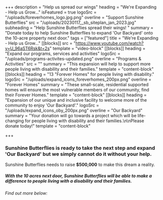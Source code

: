 +++
description = "Help us spread our wings"
heading = "We're Expanding - Help us Grow..."
isFeatured = true
logoSrc = "/uploads/foreverhomes_logo.jpg.png"
overline = "Support Sunshine Butterflies"
src = "/uploads/20230117__sb_siteplan_jan_2023.jpg"
subheading = "Help Sunshine Butterflies spread their wings! "
summary = "Donate today to help Sunshine Butterflies to expand 'Our Backyard' onto the 10-acre property next door."
tags = ["featured"]
title = "We're Expanding - Help us Grow..."
[[blocks]]
src = "https://www.youtube.com/watch?v=U_96aST6Rsk&t=2s"
template = "video-block"
[[blocks]]
heading = "Expand our programs, services and activities"
logoSrc = "/uploads/programs-activites-updated.png"
overline = "Programs & Activities"
src = ""
summary = "This expansion will help to support more people living with disability and their families."
template = "content-block"
[[blocks]]
heading = "13 \"Forever Homes\" for people living with disability."
logoSrc = "/uploads/expand_icons_foreverhomes_200px.png"
overline = "Forever Homes"
summary = "These small-scale, residential supported homes will ensure the most vulnerable members of our community, find their Forever Homes."
template = "content-block"
[[blocks]]
heading = "Expansion of our unique and inclusive facility to welcome more of the community to enjoy 'Our Backyard'."
logoSrc = "/uploads/expand_icons_oby_200px.png"
overline = "Our Backyard"
summary = "Your donation will go towards a project which will be life-changing for people living with disability and their families.\n\nPlease donate today!"
template = "content-block"

+++
### Sunshine Butterflies is ready to take the next step and expand 'Our Backyard' but we simply cannot do it without your help.

Sunshine Butterflies needs to raise **$500,000** to make this dream a reality.

##### With the 10 acres next door, Sunshine Butterflies will be able to make a difference to people living with a disability and their families.

###### Find out more below: